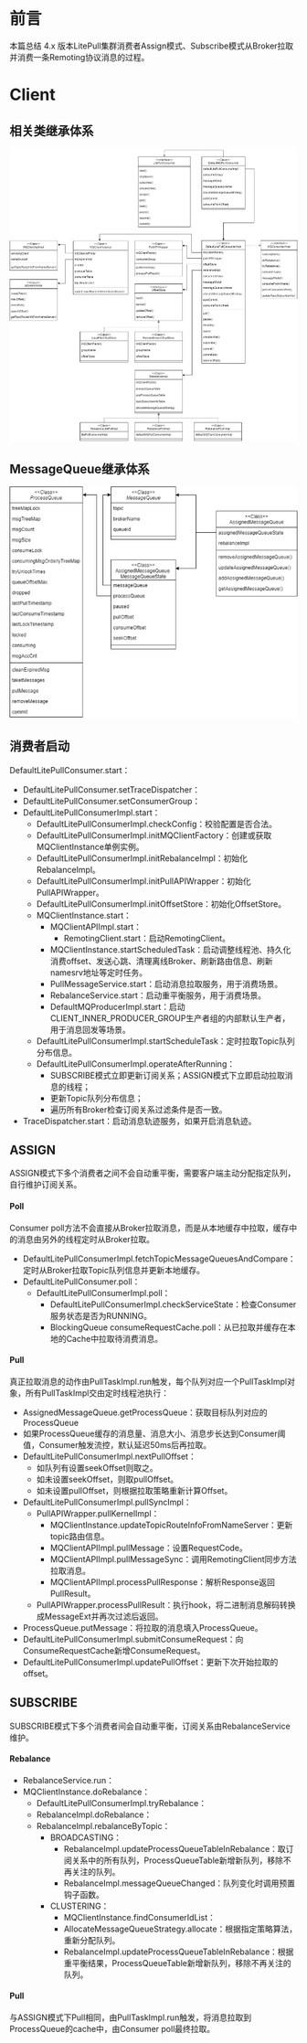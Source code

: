 # 前言

本篇总结 4.x 版本LitePull集群消费者Assign模式、Subscribe模式从Broker拉取并消费一条Remoting协议消息的过程。

# Client

## 相关类继承体系

![LitePullConsumer类关系.drawio](../images/LitePullConsumer类关系.drawio.png)

## MessageQueue继承体系

![MessageQueue继承体系.drawio](../images/MessageQueue继承体系.drawio.png)

## 消费者启动

DefaultLitePullConsumer.start：

- DefaultLitePullConsumer.setTraceDispatcher：
- DefaultLitePullConsumer.setConsumerGroup：
- DefaultLitePullConsumerImpl.start：
  - DefaultLitePullConsumerImpl.checkConfig：校验配置是否合法。
  - DefaultLitePullConsumerImpl.initMQClientFactory：创建或获取MQClientInstance单例实例。
  - DefaultLitePullConsumerImpl.initRebalanceImpl：初始化RebalanceImpl。
  - DefaultLitePullConsumerImpl.initPullAPIWrapper：初始化PullAPIWrapper。
  - DefaultLitePullConsumerImpl.initOffsetStore：初始化OffsetStore。
  - MQClientInstance.start：
    - MQClientAPIImpl.start：
      - RemotingClient.start：启动RemotingClient。
    - MQClientInstance.startScheduledTask：启动调整线程池、持久化消费offset、发送心跳、清理离线Broker、刷新路由信息、刷新namesrv地址等定时任务。
    - PullMessageService.start：启动消息拉取服务，用于消费场景。
    - RebalanceService.start：启动重平衡服务，用于消费场景。
    - DefaultMQProducerImpl.start：启动CLIENT_INNER_PRODUCER_GROUP生产者组的内部默认生产者，用于消息回发等场景。
  - DefaultLitePullConsumerImpl.startScheduleTask：定时拉取Topic队列分布信息。
  - DefaultLitePullConsumerImpl.operateAfterRunning：
    - SUBSCRIBE模式立即更新订阅关系；ASSIGN模式下立即启动拉取消息的线程；
    - 更新Topic队列分布信息；
    - 遍历所有Broker检查订阅关系过滤条件是否一致。
- TraceDispatcher.start：启动消息轨迹服务，如果开启消息轨迹。



## ASSIGN

ASSIGN模式下多个消费者之间不会自动重平衡，需要客户端主动分配指定队列，自行维护订阅关系。

#### Poll

Consumer poll方法不会直接从Broker拉取消息，而是从本地缓存中拉取，缓存中的消息由另外的线程定时从Broker拉取。

- DefaultLitePullConsumerImpl.fetchTopicMessageQueuesAndCompare：定时从Broker拉取Topic队列信息并更新本地缓存。
- DefaultLitePullConsumer.poll：
  - DefaultLitePullConsumerImpl.poll：
    - DefaultLitePullConsumerImpl.checkServiceState：检查Consumer服务状态是否为RUNNING。
    - BlockingQueue<ConsumeRequest> consumeRequestCache.poll：从已拉取并缓存在本地的Cache中拉取待消费消息。

#### Pull

真正拉取消息的动作由PullTaskImpl.run触发，每个队列对应一个PullTaskImpl对象，所有PullTaskImpl交由定时线程池执行：

- AssignedMessageQueue.getProcessQueue：获取目标队列对应的ProcessQueue
- 如果ProcessQueue缓存的消息量、消息大小、消息步长达到Consumer阈值，Consumer触发流控，默认延迟50ms后再拉取。
- DefaultLitePullConsumerImpl.nextPullOffset：
  - 如队列有设置seekOffset则取之。
  - 如未设置seekOffset，则取pullOffset。
  - 如未设置pullOffset，则根据拉取策略重新计算Offset。
- DefaultLitePullConsumerImpl.pullSyncImpl：
  - PullAPIWrapper.pullKernelImpl：
    - MQClientInstance.updateTopicRouteInfoFromNameServer：更新topic路由信息。
    - MQClientAPIImpl.pullMessage：设置RequestCode。
    - MQClientAPIImpl.pullMessageSync：调用RemotingClient同步方法拉取消息。
    - MQClientAPIImpl.processPullResponse：解析Response返回PullResult。
  - PullAPIWrapper.processPullResult：执行hook，将二进制消息解码转换成MessageExt并再次过滤后返回。
- ProcessQueue.putMessage：将拉取的消息填入ProcessQueue。
- DefaultLitePullConsumerImpl.submitConsumeRequest：向ConsumeRequestCache新增ConsumeRequest。
- DefaultLitePullConsumerImpl.updatePullOffset：更新下次开始拉取的offset。

## SUBSCRIBE

SUBSCRIBE模式下多个消费者间会自动重平衡，订阅关系由RebalanceService维护。

#### Rebalance

- RebalanceService.run：
- MQClientInstance.doRebalance：
  - DefaultLitePullConsumerImpl.tryRebalance：
  - RebalanceImpl.doRebalance：
  - RebalanceImpl.rebalanceByTopic：
    - BROADCASTING：
      - RebalanceImpl.updateProcessQueueTableInRebalance：取订阅关系中的所有队列，ProcessQueueTable新增新队列，移除不再关注的队列。
      - RebalanceImpl.messageQueueChanged：队列变化时调用预置钩子函数。
    - CLUSTERING：
      - MQClientInstance.findConsumerIdList：
      - AllocateMessageQueueStrategy.allocate：根据指定策略算法，重新分配队列。
      - RebalanceImpl.updateProcessQueueTableInRebalance：根据重平衡结果，ProcessQueueTable新增新队列，移除不再关注的队列。

#### Pull

与ASSIGN模式下Pull相同，由PullTaskImpl.run触发，将消息拉取到ProcessQueue的cache中，由Consumer poll最终拉取。
